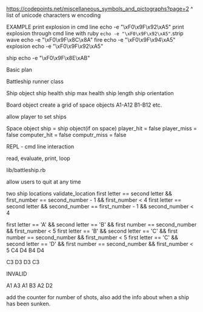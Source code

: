 https://codepoints.net/miscellaneous_symbols_and_pictographs?page=2
^ list of unicode characters w encoding

EXAMPLE
print explosion in cmd line
echo -e "\xF0\x9F\x92\xA5"
print explosion through cmd line with ruby
`echo -e "\xF0\x9F\x92\xA5"`.strip
wave
echo -e "\xF0\x9F\x8C\x8A"
fire
echo -e	"\xF0\x9F\x94\xA5"
explosion
echo -e "\xF0\x9F\x92\xA5"

ship
echo -e "\xF0\x9F\x8E\xAB"




Basic plan

Battleship runner class

Ship object
ship health
ship max health
ship length
ship orientation

Board object
create a grid of space objects
A1-A12   B1-B12 etc.

allow player to set ships

Space object
ship = ship object(if on space)
player_hit = false
player_miss = false
computer_hit = false
computr_miss = false

REPL - cmd line interaction


read, evaluate, print, loop

lib/battleship.rb

allow users to quit at any time


two ship locations validate_location
first letter == second letter && first_number == second_number - 1 && first_number < 4
first letter == second letter && second_number == first_number - 1 && second_number < 4

first letter == 'A' && second letter == 'B' && first number == second_number && first_number < 5
first letter == 'B' && second letter == 'C' && first number == second_number && first_number < 5
first letter == 'C' && second letter == 'D' && first number == second_number && first_number < 5
C4  D4
B4 D4

C3 D3      D3 C3    

INVALID

A1 A3        A1 B3      A2 D2


add the counter for number of shots,
also add the info about when a ship has been sunken.
